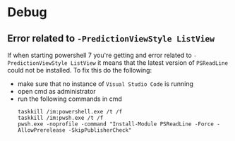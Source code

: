 # Debug
## Error related to `-PredictionViewStyle ListView`
If when starting powershell 7 you're getting and error related to `-PredictionViewStyle ListView` it means that the latest version of `PSReadLine` could not be installed.
To fix this do the following:
- make sure that no instance of `Visual Studio Code` is running
- open cmd as administrator
- run the following commands in cmd
  ```
  taskkill /im:powershell.exe /t /f
  taskkill /im:pwsh.exe /t /f
  pwsh.exe -noprofile -command "Install-Module PSReadLine -Force -AllowPrerelease -SkipPublisherCheck"
  ```